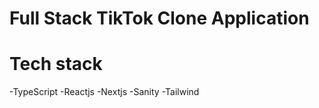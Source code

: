 <!-- <div id="top"></div>


<br />
<div align="center">
  <a href="https://github.com/jeffjiang13/tiktok">
    <img src="client/src/assets/house.png" alt="rent" width="200" height="50">
  </a>

</div>
👋 To try out click here
<a href="" > DEMO -->

# Full Stack TikTok Clone Application

# Tech stack
-TypeScript
-Reactjs
-Nextjs
-Sanity
-Tailwind
